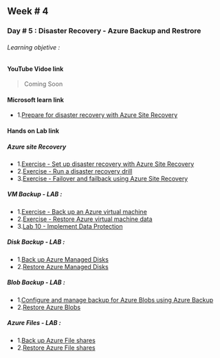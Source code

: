 ## Week # 4
### Day # 5 : Disaster Recovery - Azure Backup and Restrore

###### Learning objetive : 

#### YouTube Vidoe link

> Coming Soon

#### Microsoft learn link
- 1.[Prepare for disaster recovery with Azure Site Recovery](https://learn.microsoft.com/en-us/training/modules/protect-infrastructure-with-site-recovery/3-site-recovery-setup)

#### Hands on Lab link
##### Azure site Recovery 
- 1.[Exercise - Set up disaster recovery with Azure Site Recovery](https://learn.microsoft.com/en-us/training/modules/protect-infrastructure-with-site-recovery/4-exercise-site-recovery-setup)
- 2.[Exercise - Run a disaster recovery drill](https://learn.microsoft.com/en-us/training/modules/protect-infrastructure-with-site-recovery/6-exercise-run-disaster-recovery-drill)
- 3.[Exercise - Failover and failback using Azure Site Recovery](https://learn.microsoft.com/en-us/training/modules/protect-infrastructure-with-site-recovery/8-exercise-failover-and-failback)

##### VM Backup - LAB :
- 1.[Exercise - Back up an Azure virtual machine](https://learn.microsoft.com/en-us/training/modules/protect-virtual-machines-with-azure-backup/4-exercise-back-up-azure-virtual-machine)
- 2.[Exercise - Restore Azure virtual machine data](https://learn.microsoft.com/en-us/training/modules/protect-virtual-machines-with-azure-backup/6-exercise-restore-virtual-machine-data)
- 3.[Lab 10 - Implement Data Protection](https://microsoftlearning.github.io/AZ-104-MicrosoftAzureAdministrator/Instructions/Labs/LAB_10-Implement_Data_Protection.html)

##### Disk Backup - LAB :
- 1.[Back up Azure Managed Disks](https://learn.microsoft.com/en-us/azure/backup/backup-managed-disks)
- 2.[Restore Azure Managed Disks](https://learn.microsoft.com/en-us/azure/backup/restore-managed-disks)

##### Blob Backup - LAB :
- 1.[Configure and manage backup for Azure Blobs using Azure Backup](https://learn.microsoft.com/en-us/azure/backup/blob-backup-configure-manage?tabs=operational-backup)
- 2.[Restore Azure Blobs](https://learn.microsoft.com/en-us/azure/backup/blob-restore?tabs=operational-backup)

##### Azure Files - LAB :
- 1.[Back up Azure File shares](https://learn.microsoft.com/en-us/azure/backup/backup-azure-files?tabs=backup-center)
- 2.[Restore Azure File shares](https://learn.microsoft.com/en-us/azure/backup/restore-afs?tabs=full-share-recovery) 
